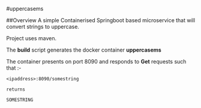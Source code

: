 #uppercasems

##Overview
A simple Containerised Springboot based microservice that will convert strings to uppercase.

Project uses maven.

The **build** script generates the docker container **uppercasems**

The container presents on port 8090 and responds to **Get** requests such that :-

    <ipaddress>:8090/somestring

    returns

    SOMESTRING
